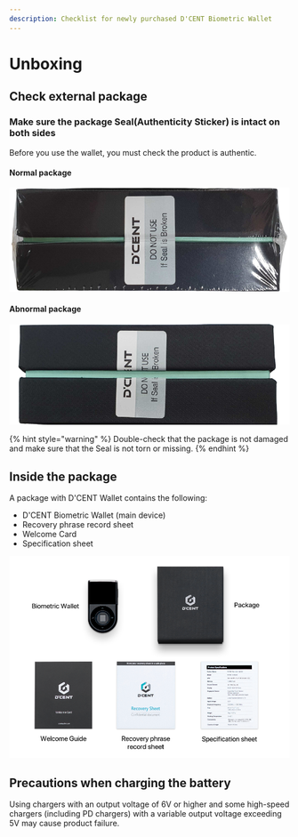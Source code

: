 ```yaml
---
description: Checklist for newly purchased D'CENT Biometric Wallet
---
```


# Unboxing

## Check external package

### Make sure the package Seal(Authenticity Sticker) is intact on both sides

Before you use the wallet, you must check the product is authentic.

#### Normal package

![](../.gitbook/assets/box_sealed.png)

#### Abnormal package

![](../.gitbook/assets/box_opened.png)

{% hint style="warning" %}
Double-check that the package is not damaged and make sure that the Seal is not torn or missing.&#x20;
{% endhint %}

## Inside the package

A package with D'CENT Wallet contains the following:

* D'CENT Biometric Wallet (main device)
* Recovery phrase record sheet
* Welcome Card
* Specification sheet

![](../.gitbook/assets/UserGuide_Bio_Package_en.png)

## Precautions when charging the battery&#x20;

Using chargers with an output voltage of 6V or higher and some high-speed chargers (including PD chargers) with a variable output voltage exceeding 5V may cause product failure.
